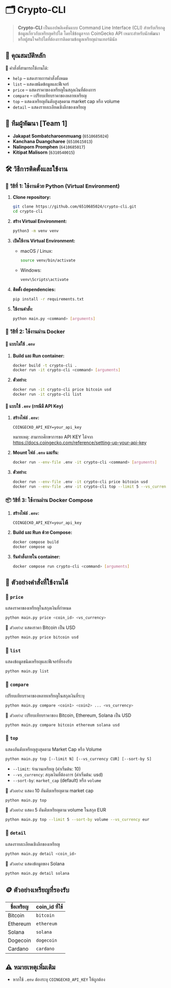 # 🗂️ Crypto-CLI

> **Crypto-CLI** เป็นแอปพลิเคชันแบบ Command Line Interface (CLI) สำหรับเรียกดูข้อมูลเกี่ยวกับเหรียญคริปโต โดยใช้ข้อมูลจาก CoinGecko API เหมาะสำหรับนักพัฒนาหรือผู้สนใจคริปโตที่ต้องการติดตามข้อมูลเหรียญผ่านเทอร์มินัล


## 🌟 คุณสมบัติหลัก

🔹 คำสั่งที่สามารถใช้งานได้:

- `help` – แสดงรายการคำสั่งทั้งหมด
- `list` – แสดงชนิดข้อมูลและฟีเจอร์
- `price` – แสดงราคาของเหรียญในสกุลเงินที่ต้องการ
- `compare` – เปรียบเทียบราคาของหลายเหรียญ
- `top` – แสดงเหรียญอันดับสูงสุดตาม market cap หรือ volume
- `detail` – แสดงรายละเอียดเชิงลึกของเหรียญ


## 👥 ทีมผู้พัฒนา [Team 1]
- **Jakapat Sombatcharoenmuang** (`6510685024`)
- **Kanchana Duangcharee** (`6510615013`)
- **Nalinporn Promphen** (`6410685017`)
- **Kitipat Malisorn** (`6310540015`)


## 🛠️ วิธีการติดตั้งและใช้งาน

### 🚀 วิธีที่ 1: ใช้งานด้วย Python (Virtual Environment)

1. **Clone repository:**
   ```bash
   git clone https://github.com/6510685024/crypto-cli.git
   cd crypto-cli
   ```

2. **สร้าง Virtual Environment:**
   ```bash
   python3 -m venv venv
   ```

3. **เปิดใช้งาน Virtual Environment:**
   - macOS / Linux:
     ```bash
     source venv/bin/activate
     ```
   - Windows:
     ```bash
     venv\Scripts\activate
     ```

4. **ติดตั้ง dependencies:**
   ```bash
   pip install -r requirements.txt
   ```

5. **ใช้งานคำสั่ง:**
   ```bash
   python main.py <command> [arguments]
   ```


### 🐳 วิธีที่ 2: ใช้งานผ่าน Docker

#### 🔹 แบบไม่ใช้ `.env`

1. **Build และ Run container:**
   ```bash
   docker build -t crypto-cli .
   docker run -it crypto-cli <command> [arguments]
   ```

2. **ตัวอย่าง:**
   ```bash
   docker run -it crypto-cli price bitcoin usd
   docker run -it crypto-cli list
   ```

#### 🔹 แบบใช้ `.env` (กรณีมี API Key)

1. **สร้างไฟล์ `.env`:**
   ```env
   COINGECKO_API_KEY=your_api_key
   ```

    หมายเหตุ: สามารถศึกษาการขอ API KEY ได้จาก https://docs.coingecko.com/reference/setting-up-your-api-key
2. **Mount ไฟล์ `.env` และรัน:**
   ```bash
   docker run --env-file .env -it crypto-cli <command> [arguments]
   ```

3. **ตัวอย่าง:**
   ```bash
   docker run --env-file .env -it crypto-cli price bitcoin usd
   docker run --env-file .env -it crypto-cli top --limit 5 --vs_currency eur
   ```


### 📦 วิธีที่ 3: ใช้งานผ่าน Docker Compose

1. **สร้างไฟล์ `.env`:**
   ```env
   COINGECKO_API_KEY=your_api_key
   ```

2. **Build และ Run ด้วย Compose:**
   ```bash
   docker compose build
   docker compose up
   ```

3. **รันคำสั่งภายใน container:**
   ```bash
   docker compose run crypto-cli <command> [arguments]
   ```


## 📘 ตัวอย่างคำสั่งที่ใช้งานได้

### 🔹 `price`

แสดงราคาของเหรียญในสกุลเงินที่กำหนด

```bash
python main.py price <coin_id> <vs_currency>
```

📍 *ตัวอย่าง:* แสดงราคา Bitcoin เป็น USD
```bash
python main.py price bitcoin usd
```


### 🔹 `list`

แสดงข้อมูลชนิดเหรียญและฟีเจอร์ที่รองรับ

```bash
python main.py list
```


### 🔹 `compare`

เปรียบเทียบราคาของหลายเหรียญในสกุลเงินที่ระบุ

```bash
python main.py compare <coin1> <coin2> ... <vs_currency>
```

📍 *ตัวอย่าง:* เปรียบเทียบราคาของ Bitcoin, Ethereum, Solana เป็น USD
```bash
python main.py compare bitcoin ethereum solana usd
```


### 🔹 `top`

แสดงอันดับเหรียญสูงสุดตาม Market Cap หรือ Volume

```bash
python main.py top [--limit N] [--vs_currency CUR] [--sort-by S]
```

- `--limit`: จำนวนเหรียญ (ค่าเริ่มต้น: 10)
- `--vs_currency`: สกุลเงินที่ต้องการ (ค่าเริ่มต้น: usd)
- `--sort-by`: `market_cap` (default) หรือ `volume`

📍 *ตัวอย่าง:* แสดง 10 อันดับเหรียญตาม market cap
```bash
python main.py top
```

📍 *ตัวอย่าง:* แสดง 5 อันดับเหรียญตาม volume ในสกุล EUR
```bash
python main.py top --limit 5 --sort-by volume --vs_currency eur
```


### 🔹 `detail`

แสดงรายละเอียดเชิงลึกของเหรียญ

```bash
python main.py detail <coin_id>
```

📍 *ตัวอย่าง:* แสดงข้อมูลของ Solana
```bash
python main.py detail solana
```


## 🪙 ตัวอย่างเหรียญที่รองรับ

| ชื่อเหรียญ  | coin_id ที่ใช้ |
| -------- | ----------- |
| Bitcoin  | `bitcoin`   |
| Ethereum | `ethereum`  |
| Solana   | `solana`    |
| Dogecoin | `dogecoin`  |
| Cardano  | `cardano`   |


## ⚠️ หมายเหตุเพิ่มเติม

- หากใช้ `.env` ต้องระบุ `COINGECKO_API_KEY` ให้ถูกต้อง
